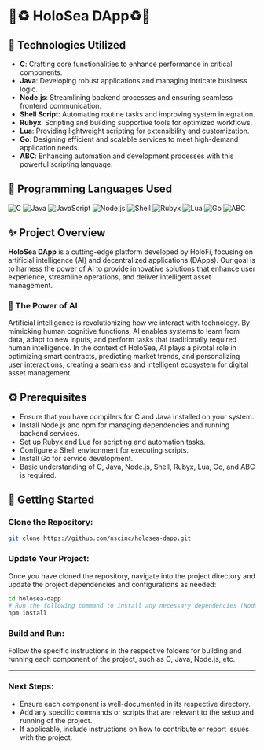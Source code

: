 
# 🍄♻️ HoloSea DApp♻️🍄

## 🌌 Technologies Utilized

- **C**: Crafting core functionalities to enhance performance in critical components.
- **Java**: Developing robust applications and managing intricate business logic.
- **Node.js**: Streamlining backend processes and ensuring seamless frontend communication.
- **Shell Script**: Automating routine tasks and improving system integration.
- **Rubyx**: Scripting and building supportive tools for optimized workflows.
- **Lua**: Providing lightweight scripting for extensibility and customization.
- **Go**: Designing efficient and scalable services to meet high-demand application needs.
- **ABC**: Enhancing automation and development processes with this powerful scripting language.

## 🌟 Programming Languages Used

![C](https://img.shields.io/badge/C-00599C?style=flat&logo=c&logoColor=white)
![Java](https://img.shields.io/badge/Java-007396?style=flat&logo=java&logoColor=white)
![JavaScript](https://img.shields.io/badge/JavaScript-FFD43B?style=flat&logo=javascript&logoColor=black)
![Node.js](https://img.shields.io/badge/Node.js-8CC84B?style=flat&logo=node.js&logoColor=white)
![Shell](https://img.shields.io/badge/Shell-4EAA25?style=flat&logo=gnu-bash&logoColor=white)
![Rubyx](https://img.shields.io/badge/Rubyx-CC342D?style=flat&logo=ruby&logoColor=white)
![Lua](https://img.shields.io/badge/Lua-2C2D72?style=flat&logo=lua&logoColor=white)
![Go](https://img.shields.io/badge/Go-00ADD8?style=flat&logo=go&logoColor=white)
![ABC](https://img.shields.io/badge/ABC-000000?style=flat&logo=python&logoColor=white)

## ✨ Project Overview

**HoloSea DApp** is a cutting-edge platform developed by HoloFi, focusing on artificial intelligence (AI) and decentralized applications (DApps). Our goal is to harness the power of AI to provide innovative solutions that enhance user experience, streamline operations, and deliver intelligent asset management.

### 🤖 The Power of AI

Artificial intelligence is revolutionizing how we interact with technology. By mimicking human cognitive functions, AI enables systems to learn from data, adapt to new inputs, and perform tasks that traditionally required human intelligence. In the context of HoloSea, AI plays a pivotal role in optimizing smart contracts, predicting market trends, and personalizing user interactions, creating a seamless and intelligent ecosystem for digital asset management.

## ⚙️ Prerequisites

- Ensure that you have compilers for C and Java installed on your system.
- Install Node.js and npm for managing dependencies and running backend services.
- Set up Rubyx and Lua for scripting and automation tasks.
- Configure a Shell environment for executing scripts.
- Install Go for service development.
- Basic understanding of C, Java, Node.js, Shell, Rubyx, Lua, Go, and ABC is required.

## 🚀 Getting Started

### Clone the Repository:

```sh
git clone https://github.com/nscinc/holosea-dapp.git
```

### Update Your Project:

Once you have cloned the repository, navigate into the project directory and update the project dependencies and configurations as needed:

```sh
cd holosea-dapp
# Run the following command to install any necessary dependencies (Node.js example)
npm install
```

### Build and Run:

Follow the specific instructions in the respective folders for building and running each component of the project, such as C, Java, Node.js, etc.

---

### Next Steps:
- Ensure each component is well-documented in its respective directory.
- Add any specific commands or scripts that are relevant to the setup and running of the project.
- If applicable, include instructions on how to contribute or report issues with the project.


